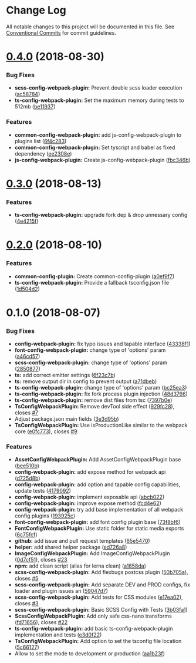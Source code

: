 # Change Log

All notable changes to this project will be documented in this file.
See [Conventional Commits](https://conventionalcommits.org) for commit guidelines.

<a name="0.4.0"></a>
# [0.4.0](https://github.com/namics/webpack-config-plugins/compare/v0.3.0...v0.4.0) (2018-08-30)


### Bug Fixes

* **scss-config-webpack-plugin:** Prevent double scss loader execution ([ac58784](https://github.com/namics/webpack-config-plugins/commit/ac58784))
* **ts-config-webpack-plugin:** Set the maximum memory during tests to 512mb ([be11937](https://github.com/namics/webpack-config-plugins/commit/be11937))


### Features

* **common-config-webpack-plugin:** add js-config-webpack-plugin to plugins list ([6f4c283](https://github.com/namics/webpack-config-plugins/commit/6f4c283))
* **common-config-webpack-plugin:** Set tyscript and babel as fixed dependency ([ee2308e](https://github.com/namics/webpack-config-plugins/commit/ee2308e))
* **js-config-webpack-plugin:** Create js-config-webpack-plugin ([fbc346b](https://github.com/namics/webpack-config-plugins/commit/fbc346b))




<a name="0.3.0"></a>
# [0.3.0](https://github.com/namics/webpack-config-plugins/compare/v0.2.0...v0.3.0) (2018-08-13)


### Features

* **ts-config-webpack-plugin:** upgrade fork dep & drop unnessary config ([4e4215f](https://github.com/namics/webpack-config-plugins/commit/4e4215f))




<a name="0.2.0"></a>
# [0.2.0](https://github.com/namics/webpack-config-plugins/compare/v0.1.0...v0.2.0) (2018-08-10)


### Features

* **common-config-plugin:** Create common-config-plugin ([a0ef9f7](https://github.com/namics/webpack-config-plugins/commit/a0ef9f7))
* **ts-config-webpack-plugin:** Provide a fallback tsconfig.json file ([1d504d2](https://github.com/namics/webpack-config-plugins/commit/1d504d2))




<a name="0.1.0"></a>
# 0.1.0 (2018-08-07)


### Bug Fixes

* **config-webpack-plugin:** fix typo issues and tapable interface ([43338f1](https://git.namics.com/namics-frontend/webpack-config-plugins/commits/43338f1))
* **font-config-webpack-plugin:** change type of 'options' param ([a46cd57](https://git.namics.com/namics-frontend/webpack-config-plugins/commits/a46cd57))
* **scss-config-webpack-plugin:** change type of 'options' param ([2850877](https://git.namics.com/namics-frontend/webpack-config-plugins/commits/2850877))
* **ts:** add correct emitter settings ([6f23c7b](https://git.namics.com/namics-frontend/webpack-config-plugins/commits/6f23c7b))
* **ts:** remove output dir in config to prevent output ([a71dbeb](https://git.namics.com/namics-frontend/webpack-config-plugins/commits/a71dbeb))
* **ts-config-webpack-plugin:** change type of 'options' param ([bc25ea3](https://git.namics.com/namics-frontend/webpack-config-plugins/commits/bc25ea3))
* **ts-config-webpack-plugin:** fix fork process plugin injection ([48d3766](https://git.namics.com/namics-frontend/webpack-config-plugins/commits/48d3766))
* **ts-config-webpack-plugin:** remove dist files from tsc ([7397b0e](https://git.namics.com/namics-frontend/webpack-config-plugins/commits/7397b0e))
* **TsConfigWebpackPlugin:** Remove devTool side effect ([929fc28](https://git.namics.com/namics-frontend/webpack-config-plugins/commits/929fc28)), closes [#7](https://git.namics.com/namics-frontend/webpack-config-plugins/issues/7)
* Adjust package.json main fields ([3e3d95b](https://git.namics.com/namics-frontend/webpack-config-plugins/commits/3e3d95b))
* **TsConfigWebpackPlugin:** Use isProductionLike similar to the webpack core ([e0fc773](https://git.namics.com/namics-frontend/webpack-config-plugins/commits/e0fc773)), closes [#9](https://git.namics.com/namics-frontend/webpack-config-plugins/issues/9)


### Features

* **AssetConfigWebpackPlugin:** Add AssetConfigWebpackPlugin base ([bee510b](https://git.namics.com/namics-frontend/webpack-config-plugins/commits/bee510b))
* **config-webpack-plugin:** add expose method for webpack api ([d725d8b](https://git.namics.com/namics-frontend/webpack-config-plugins/commits/d725d8b))
* **config-webpack-plugin:** add option and tapable config capabilities, update tests ([4179092](https://git.namics.com/namics-frontend/webpack-config-plugins/commits/4179092))
* **config-webpack-plugin:** implement exposable api ([abcb022](https://git.namics.com/namics-frontend/webpack-config-plugins/commits/abcb022))
* **config-webpack-plugin:** improve expose method ([fcd4e62](https://git.namics.com/namics-frontend/webpack-config-plugins/commits/fcd4e62))
* **config-webpack-plugin:** try add base implementation of all webpack config plugins ([193925c](https://git.namics.com/namics-frontend/webpack-config-plugins/commits/193925c))
* **font-config-webpack-plugin:** add font config plugin base ([73f8bf6](https://git.namics.com/namics-frontend/webpack-config-plugins/commits/73f8bf6))
* **FontConfigWebpackPlugin:** Use static folder for static media exports ([6c75fcf](https://git.namics.com/namics-frontend/webpack-config-plugins/commits/6c75fcf))
* **github:** add issue and pull request templates ([65e5470](https://git.namics.com/namics-frontend/webpack-config-plugins/commits/65e5470))
* **helper:** add shared helper package ([ed726a8](https://git.namics.com/namics-frontend/webpack-config-plugins/commits/ed726a8))
* **ImageConfigWebpackPlugin:** Add ImageConfigWebpackPlugin ([0d7cf51](https://git.namics.com/namics-frontend/webpack-config-plugins/commits/0d7cf51)), closes [#23](https://git.namics.com/namics-frontend/webpack-config-plugins/issues/23)
* **npm:** add clean script (alias for lerna clean) ([a1858da](https://git.namics.com/namics-frontend/webpack-config-plugins/commits/a1858da))
* **scss-config-webpack-plugin:** Add flexbugs postcss plugin ([50b705a](https://git.namics.com/namics-frontend/webpack-config-plugins/commits/50b705a)), closes [#5](https://git.namics.com/namics-frontend/webpack-config-plugins/issues/5)
* **scss-config-webpack-plugin:** Add separate DEV and PROD configs, fix loader and plugin issues an ([59047d7](https://git.namics.com/namics-frontend/webpack-config-plugins/commits/59047d7))
* **scss-config-webpack-plugin:** Add tests for CSS modules ([e17ea02](https://git.namics.com/namics-frontend/webpack-config-plugins/commits/e17ea02)), closes [#3](https://git.namics.com/namics-frontend/webpack-config-plugins/issues/3)
* **scss-config-webpack-plugin:** Basic SCSS Config with Tests ([3b03fa1](https://git.namics.com/namics-frontend/webpack-config-plugins/commits/3b03fa1))
* **ScssConfigWebpackPlugin:** Add only safe css-nano transforms ([fd71656](https://git.namics.com/namics-frontend/webpack-config-plugins/commits/fd71656)), closes [#22](https://git.namics.com/namics-frontend/webpack-config-plugins/issues/22)
* **ts-config-webpack-plugin:** add basic ts-config-webpack-plugin implementation and tests ([e3d0f22](https://git.namics.com/namics-frontend/webpack-config-plugins/commits/e3d0f22))
* **TsConfigWebpackPlugin:** Add option to set the tsconfig file location ([5c66127](https://git.namics.com/namics-frontend/webpack-config-plugins/commits/5c66127))
* Allow to set the mode to development or production ([aa1b23f](https://git.namics.com/namics-frontend/webpack-config-plugins/commits/aa1b23f))
